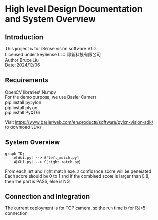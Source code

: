 ﻿# High level Design Documentation and System Overview 

## Introduction
This project is for iSense vision software V1.0. \
Licensed under keySense LLC 祁新科技有限公司 \
Author Bruce Liu\
Date: 2024/12/06
## Requirements
OpenCV libraries\ 
Numpy\
For the demo purpose, we use Basler Camera\
pip install pypylon\
pip install plylon\
pip install PyQT6\

Visit https://www.baslerweb.com/en/products/software/pylon-vision-sdk/ to download SDK\

## System Overview
```mermaid
graph TD;
    A[GUI.py] --> B[left_match.py]
    A[GUI.py] --> C[right_match.py]

```  

From each left and right match exe, a confidence score will be generated\
Each score should be 0 to 1 and if the combined score is larger than 0.8, then the part is PASS, else is NG

## Connection and Integration
The current deployment is for TCP camera, so the run time is for RJ45 connection

